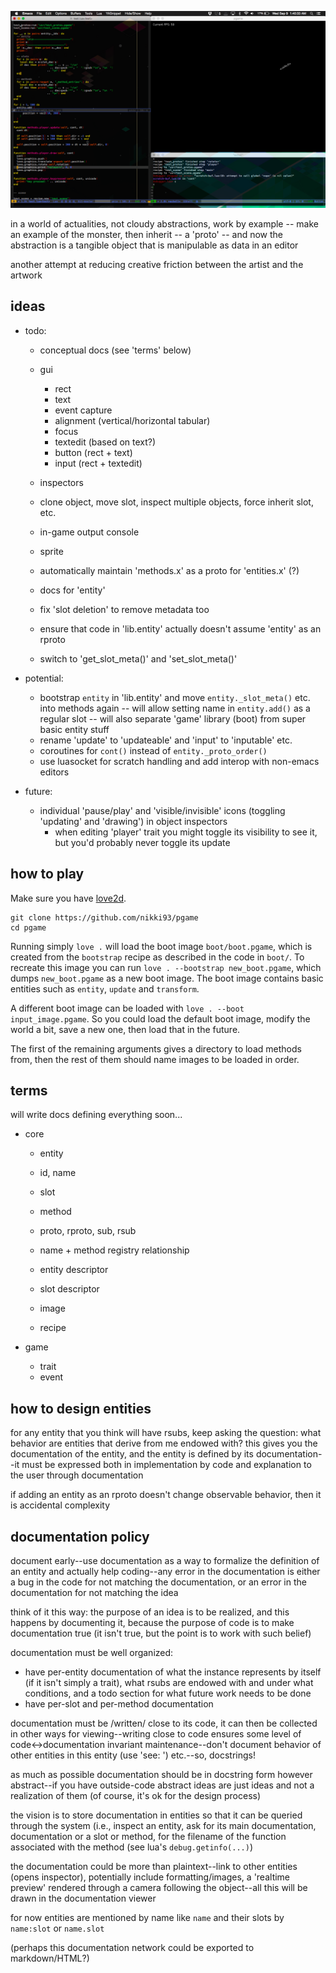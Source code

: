 ![pgame](screenshot.png "pgame")

in a world of actualities, not cloudy abstractions, work by example -- make an
example of the monster, then inherit -- a 'proto' -- and now the abstraction is
a tangible object that is manipulable as data in an editor 

another attempt at reducing creative friction between the artist and the artwork


ideas
-----

+ todo:
    - conceptual docs (see 'terms' below)

    - gui
        - rect
        - text
        - event capture
        - alignment (vertical/horizontal tabular)
        - focus
        - textedit (based on text?)
        - button (rect + text)
        - input (rect + textedit)
    - inspectors
    - clone object, move slot, inspect multiple objects, force inherit slot, etc.
    - in-game output console
    - sprite

    - automatically maintain 'methods.x' as a proto for 'entities.x' (?)
    - docs for 'entity'
    - fix 'slot deletion' to remove metadata too
    - ensure that code in 'lib.entity' actually doesn't assume 'entity' as an
        rproto
    - switch to 'get_slot_meta()' and 'set_slot_meta()'

+ potential:
    - bootstrap `entity` in 'lib.entity' and move `entity._slot_meta()` etc.
      into methods again -- will allow setting name in `entity.add()` as a
      regular slot -- will also separate 'game' library (boot) from super basic
      entity stuff
    - rename 'update' to 'updateable' and 'input' to 'inputable' etc.
    - coroutines for `cont()` instead of `entity._proto_order()`
    - use luasocket for scratch handling and add interop with non-emacs editors

+ future:
    - individual 'pause/play' and 'visible/invisible' icons (toggling 'updating'
      and 'drawing') in object inspectors
        - when editing 'player' trait you might toggle its visibility to see it,
          but you'd probably never toggle its update


how to play
-----------

Make sure you have [love2d](https://love2d.org/).

```
git clone https://github.com/nikki93/pgame
cd pgame
```

Running simply `love .` will load the boot image `boot/boot.pgame`, which is
created from the `bootstrap` recipe as described in the code in `boot/`. To
recreate this image you can run `love . --bootstrap new_boot.pgame`, which dumps
`new_boot.pgame` as a new boot image. The boot image contains basic entities
such as `entity`, `update` and `transform`.

A different boot image can be loaded with `love . --boot input_image.pgame`. So
you could load the default boot image, modify the world a bit, save a new one,
then load that in the future.

The first of the remaining arguments gives a directory to load methods from,
then the rest of them should name images to be loaded in order.


terms
-----

will write docs defining everything soon...

+ core
    - entity
    - id, name
    - slot
    - method
    - proto, rproto, sub, rsub
    - name + method registry relationship

    - entity descriptor
    - slot descriptor

    - image
    - recipe

+ game
    - trait
    - event


how to design entities
----------------------

for any entity that you think will have rsubs, keep asking the question:
    what behavior are entities that derive from me endowed with?
this gives you the documentation of the entity, and the entity is defined by its
documentation--it must be expressed both in implementation by code and
explanation to the user through documentation

if adding an entity as an rproto doesn't change observable behavior, then it is
accidental complexity


documentation policy
--------------------

document early--use documentation as a way to formalize the definition of an
entity and actually help coding--any error in the documentation is either a bug
in the code for not matching the documentation, or an error in the documentation
for not matching the idea

think of it this way: the purpose of an idea is to be realized, and this happens
by documenting it, because the purpose of code is to make documentation true (it
isn't true, but the point is to work with such belief)

documentation must be well organized:
  - have per-entity documentation of what the instance represents by itself (if
    it isn't simply a trait), what rsubs are endowed with and under what
    conditions, and a todo section for what future work needs to be done
  - have per-slot and per-method documentation

documentation must be /written/ close to its code, it can then be collected in
other ways for viewing--writing close to code ensures some level of
code<->documentation invariant maintenance--don't document behavior of other
entities in this entity (use 'see: ') etc.--so, docstrings!

as much as possible documentation should be in docstring form however
abstract--if you have outside-code abstract ideas are just ideas and not a
realization of them (of course, it's ok for the design process)

the vision is to store documentation in entities so that it can be queried
through the system (i.e., inspect an entity, ask for its main documentation,
documentation or a slot or method, for the filename of the function associated
with the method (see lua's `debug.getinfo(...)`)

the documentation could be more than plaintext--link to other entities (opens
inspector), potentially include formatting/images, a 'realtime preview' rendered
through a camera following the object--all this will be drawn in the
documentation viewer

for now entities are mentioned by name like `name` and their slots by
`name:slot` or `name.slot`

(perhaps this documentation network could be exported to markdown/HTML?)

